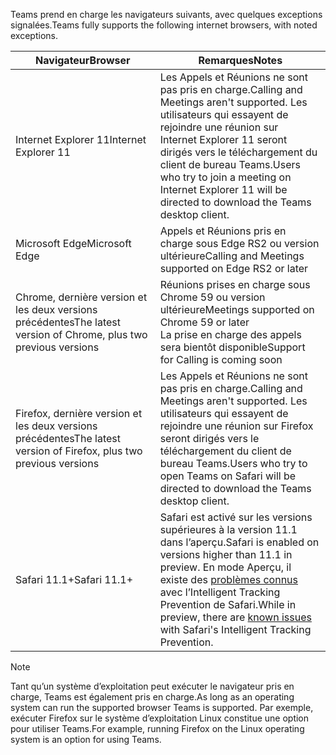 <span data-ttu-id="6f261-101">Teams prend en charge les navigateurs suivants, avec quelques exceptions signalées.</span><span class="sxs-lookup"><span data-stu-id="6f261-101">Teams fully supports the following internet browsers, with noted exceptions.</span></span>

|<span data-ttu-id="6f261-102">Navigateur</span><span class="sxs-lookup"><span data-stu-id="6f261-102">Browser</span></span>  |<span data-ttu-id="6f261-103">Remarques</span><span class="sxs-lookup"><span data-stu-id="6f261-103">Notes</span></span>  |
|---------|---------|
|<span data-ttu-id="6f261-104">Internet Explorer 11</span><span class="sxs-lookup"><span data-stu-id="6f261-104">Internet Explorer 11</span></span>     |   <span data-ttu-id="6f261-105">Les Appels et Réunions ne sont pas pris en charge.</span><span class="sxs-lookup"><span data-stu-id="6f261-105">Calling and Meetings aren't supported.</span></span> <span data-ttu-id="6f261-106">Les utilisateurs qui essayent de rejoindre une réunion sur Internet Explorer 11 seront dirigés vers le téléchargement du client de bureau Teams.</span><span class="sxs-lookup"><span data-stu-id="6f261-106">Users who try to join a meeting on Internet Explorer 11 will be directed to download the Teams desktop client.</span></span>      |
|<span data-ttu-id="6f261-107">Microsoft Edge</span><span class="sxs-lookup"><span data-stu-id="6f261-107">Microsoft Edge</span></span>    |<span data-ttu-id="6f261-108">Appels et Réunions pris en charge sous Edge RS2 ou version ultérieure</span><span class="sxs-lookup"><span data-stu-id="6f261-108">Calling and Meetings supported on Edge RS2 or later</span></span> |
|<span data-ttu-id="6f261-109">Chrome, dernière version et les deux versions précédentes</span><span class="sxs-lookup"><span data-stu-id="6f261-109">The latest version of Chrome, plus two previous versions</span></span>     | <span data-ttu-id="6f261-110">Réunions prises en charge sous Chrome 59 ou version ultérieure</span><span class="sxs-lookup"><span data-stu-id="6f261-110">Meetings supported on Chrome 59 or later</span></span><br>  <span data-ttu-id="6f261-111">La prise en charge des appels sera bientôt disponible</span><span class="sxs-lookup"><span data-stu-id="6f261-111">Support for Calling is coming soon</span></span>     |
|<span data-ttu-id="6f261-112">Firefox, dernière version et les deux versions précédentes</span><span class="sxs-lookup"><span data-stu-id="6f261-112">The latest version of Firefox, plus two previous versions</span></span>     |   <span data-ttu-id="6f261-113">Les Appels et Réunions ne sont pas pris en charge.</span><span class="sxs-lookup"><span data-stu-id="6f261-113">Calling and Meetings aren't supported.</span></span> <span data-ttu-id="6f261-114">Les utilisateurs qui essayent de rejoindre une réunion sur Firefox seront dirigés vers le téléchargement du client de bureau Teams.</span><span class="sxs-lookup"><span data-stu-id="6f261-114">Users who try to open Teams on Safari will be directed to download the Teams desktop client.</span></span>       |
|<span data-ttu-id="6f261-115">Safari 11.1+</span><span class="sxs-lookup"><span data-stu-id="6f261-115">Safari 11.1+</span></span>     |   <span data-ttu-id="6f261-116">Safari est activé sur les versions supérieures à la version 11.1 dans l’aperçu.</span><span class="sxs-lookup"><span data-stu-id="6f261-116">Safari is enabled on versions higher than 11.1 in preview.</span></span> <span data-ttu-id="6f261-117">En mode Aperçu, il existe des [problèmes connus](https://support.office.com/article/safari-browser-support-1aac0a7c-35a8-42c1-a7df-f674afe234df) avec l’Intelligent Tracking Prevention de Safari.</span><span class="sxs-lookup"><span data-stu-id="6f261-117">While in preview, there are [known issues](https://support.office.com/article/safari-browser-support-1aac0a7c-35a8-42c1-a7df-f674afe234df) with Safari's Intelligent Tracking Prevention.</span></span>|

> [!NOTE]
> <span data-ttu-id="6f261-118">Tant qu’un système d’exploitation peut exécuter le navigateur pris en charge, Teams est également pris en charge.</span><span class="sxs-lookup"><span data-stu-id="6f261-118">As long as an operating system can run the supported browser Teams is supported.</span></span> <span data-ttu-id="6f261-119">Par exemple, exécuter Firefox sur le système d’exploitation Linux constitue une option pour utiliser Teams.</span><span class="sxs-lookup"><span data-stu-id="6f261-119">For example, running Firefox on the Linux operating system is an option for using Teams.</span></span>
